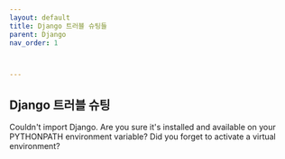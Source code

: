 ```yaml
---
layout: default
title: Django 트러블 슈팅들
parent: Django
nav_order: 1



---
```




## Django 트러블 슈팅





Couldn't import Django. Are you sure it's installed and available on your PYTHONPATH environment variable? Did you forget to activate a virtual environment?